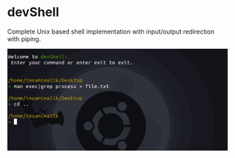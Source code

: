 # devShell

Complete Unix based shell implementation with input/output redirection with piping.

<p align="center">
  <img src="./devShell.png" />
  </p>
